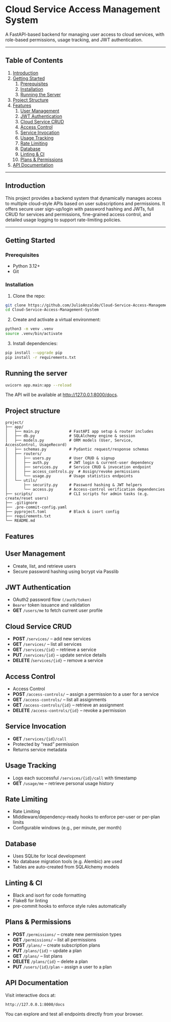 # Cloud Service Access Management System

A FastAPI-based backend for managing user access to cloud services, with role-based permissions, usage tracking, and JWT authentication.

---

## Table of Contents

1. [Introduction](#introduction)  
2. [Getting Started](#getting-started)  
   1. [Prerequisites](#prerequisites)  
   2. [Installation](#installation)  
   3. [Running the Server](#running-the-server)  
3. [Project Structure](#project-structure)  
4. [Features](#features)
   1. [User Management](#user-management)
   2. [JWT Authentication](#jwt-authentication)
   3. [Cloud Service CRUD](#cloud-service-crud)
   4. [Access Control](#access-control)
   5. [Service Invocation](#service-invocation)
   6. [Usage Tracking](#usage-tracking)
   7. [Rate Limiting](#rate-limiting)
   8. [Database](#database)
   9. [Linting & CI](#linting--ci)
   10. [Plans & Permissions](#plans--permissions)
5. [API Documentation](#api-documentation)

---

## Introduction

This project provides a backend system that dynamically manages access to multiple cloud-style APIs based on user subscriptions and permissions. It offers secure user sign-up/login with password hashing and JWTs, full CRUD for services and permissions, fine-grained access control, and detailed usage logging to support rate-limiting policies.

---

## Getting Started

### Prerequisites

- Python 3.12+  
- Git  

### Installation

1. Clone the repo:  
```bash
git clone https://github.com/JulioAnzaldo/Cloud-Service-Access-Management-System
cd Cloud-Service-Access-Management-System
```

2. Create and activate a virtual environment:
```bash
python3 -m venv .venv
source .venv/bin/activate
```

3. Install dependencies:
```bash
pip install --upgrade pip
pip install -r requirements.txt
```

## Running the server
```bash
uvicorn app.main:app --reload
```
The API will be available at http://127.0.0.1:8000/docs.

## Project structure
```
project/
├── app/
│   ├── main.py             # FastAPI app setup & router includes
│   ├── db.py               # SQLAlchemy engine & session
│   ├── models.py           # ORM models (User, Service, AccessControl, UsageRecord)
│   ├── schemas.py          # Pydantic request/response schemas
│   ├── routers/
│   │   ├── users.py        # User CRUD & signup
│   │   ├── auth.py         # JWT login & current-user dependency
│   │   ├── services.py     # Service CRUD & invocation endpoint
│   │   ├── access_controls.py  # Assign/revoke permissions
│   │   └── usage.py        # Usage statistics endpoints
│   └── utils/
│       ├── security.py     # Password hashing & JWT helpers
│       └── access.py       # Access-control verification dependencies
├── scripts/                # CLI scripts for admin tasks (e.g. create/reset users)  
├── .gitignore  
├── .pre-commit-config.yaml  
├── pyproject.toml          # Black & isort config  
├── requirements.txt  
└── README.md
```

## Features

## User Management
- Create, list, and retrieve users
- Secure password hashing using bcrypt via Passlib

## JWT Authentication
- OAuth2 password flow `(/auth/token)`
- `Bearer` token issuance and validation
- **GET** `/users/me` to fetch current user profile

## Cloud Service CRUD
- **POST** `/services/` – add new services
- **GET** `/services/` – list all services
- **GET** `/services/{id}` – retrieve a service
- **PUT** `/services/{id}` – update service details
- **DELETE** /`services/{id}` – remove a service

## Access Control
- Access Control
- **POST** `/access-controls/` – assign a permission to a user for a service
- **GET** `/access-controls/` – list all assignments
- **GET** `/access-controls/{id}` – retrieve an assignment
- **DELETE** `/access-controls/{id}` – revoke a permission

## Service Invocation
- **GET** `/services/{id}/call`
- Protected by “read” permission
- Returns service metadata

## Usage Tracking
- Logs each successful `/services/{id}/call` with timestamp
- **GET** `/usage/me` – retrieve personal usage history

## Rate Limiting
- Rate Limiting
- Middleware/dependency-ready hooks to enforce per-user or per-plan limits
- Configurable windows (e.g., per minute, per month)

## Database
- Uses SQLite for local development
- No database migration tools (e.g. Alembic) are used
- Tables are auto-created from SQLAlchemy models

## Linting & CI
- Black and isort for code formatting
- Flake8 for linting
- pre-commit hooks to enforce style rules automatically

## Plans & Permissions
- **POST** `/permissions/` – create new permission types
- **GET** `/permissions/` – list all permissions
- **POST** `/plans/` – create subscription plans
- **PUT** `/plans/{id}` – update a plan
- **GET** `/plans/` – list plans
- **DELETE** `/plans/{id}` – delete a plan
- **PUT** `/users/{id}/plan` – assign a user to a plan

## API Documentation
Visit interactive docs at:
```
http://127.0.0.1:8000/docs
```

You can explore and test all endpoints directly from your browser.
